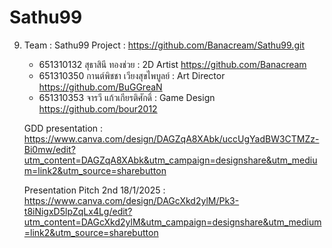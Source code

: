 # Sathu99
9. Team : Sathu99 
   Project : https://github.com/Banacream/Sathu99.git

    - 651310132 สุธาสินี ทองช่วย : 2D Artist
    https://github.com/Banacream
    - 651310350 กานต์พิชชา เวียงสุขไพบูลย์ : Art Director 
    https://github.com/BuGGreaN
    - 651310353 จารวี แก้วเกียรติศักดิ์ : Game Design 
    https://github.com/bour2012

    GDD presentation : https://www.canva.com/design/DAGZqA8XAbk/uccUgYadBW3CTMZz-Bi0mw/edit?utm_content=DAGZqA8XAbk&utm_campaign=designshare&utm_medium=link2&utm_source=sharebutton

    Presentation Pitch 2nd 18/1/2025 : https://www.canva.com/design/DAGcXkd2ylM/Pk3-t8iNigxD5lpZqLx4Lg/edit?utm_content=DAGcXkd2ylM&utm_campaign=designshare&utm_medium=link2&utm_source=sharebutton
